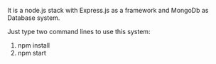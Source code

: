 It is a node.js stack with Express.js as a framework and MongoDb as Database system.

Just type two command lines to use this system:
1. npm install
2. npm start

